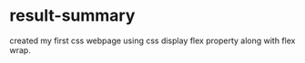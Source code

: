 # result-summary
created my first css webpage using css display flex property along with flex wrap. 

